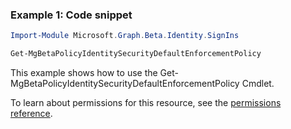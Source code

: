 ### Example 1: Code snippet

```powershellImport-Module Microsoft.Graph.Beta.Identity.SignIns

Get-MgBetaPolicyIdentitySecurityDefaultEnforcementPolicy
```
This example shows how to use the Get-MgBetaPolicyIdentitySecurityDefaultEnforcementPolicy Cmdlet.
To learn about permissions for this resource, see the [permissions reference](/graph/permissions-reference).

